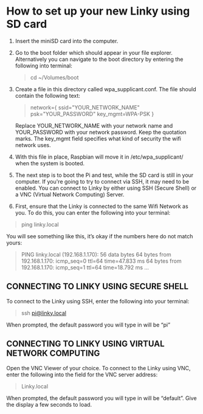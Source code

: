 # How to set up your new Linky using SD card



1. Insert the miniSD card into the computer.
2. Go to the boot folder which should appear in your file explorer. Alternatively you can navigate to the boot directory by entering the following into terminal:

    >cd ~/Volumes/boot

3. Create a file in this directory called wpa_supplicant.conf. The file should contain the following text:

    >network={
    		ssid="YOUR_NETWORK_NAME"
    		psk="YOUR_PASSWORD"
    		key_mgmt=WPA-PSK
      }

      Replace YOUR_NETWORK_NAME with your network name and YOUR_PASSWORD with your network password. Keep the quotation marks. The key_mgmt field specifies what kind of security the wifi network uses.

4. With this file in place, Raspbian will move it in /etc/wpa_supplicant/ when the system is booted.

5. The next step is to boot the Pi and test, while the SD card is still in your computer. If you're going to try to connect via SSH, it may need to be enabled.
You can connect to Linky by either using SSH (Secure Shell) or a VNC (Virtual Network Computing) Server.
6. First, ensure that the Linky is connected to the same Wifi Network as you. To do this, you can enter the following into your terminal:

>ping linky.local

You will see something like this, it’s okay if the numbers here do not match yours:

>PING linky.local (192.168.1.170): 56 data bytes
64 bytes from 192.168.1.170: icmp_seq=0 ttl=64 time=47.833 ms
64 bytes from 192.168.1.170: icmp_seq=1 ttl=64 time=18.792 ms
…

## CONNECTING TO LINKY USING SECURE SHELL
To connect to the Linky using SSH, enter the following into your terminal:

>ssh pi@linky.local

When prompted, the default password you will type in will be “pi”


## CONNECTING TO LINKY USING VIRTUAL NETWORK COMPUTING
Open the VNC Viewer of your choice. To connect to the Linky using VNC, enter the following into the field for the VNC server address:

>Linky.local

When prompted, the default password you will type in will be “default”. Give the display a few seconds to load.

